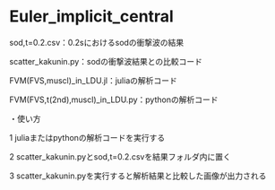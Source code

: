# Euler_implicit_central

sod,t=0.2.csv：0.2sにおけるsodの衝撃波の結果

scatter_kakunin.py：sodの衝撃波結果との比較コード

FVM(FVS,muscl)_in_LDU.jl：juliaの解析コード

FVM(FVS,t(2nd),muscl)_in_LDU.py：pythonの解析コード

・使い方

1 juliaまたはpythonの解析コードを実行する

2 scatter_kakunin.pyとsod,t=0.2.csvを結果フォルダ内に置く

3 scatter_kakunin.pyを実行すると解析結果と比較した画像が出力される
